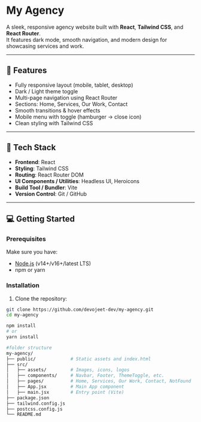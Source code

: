 # My Agency

A sleek, responsive agency website built with **React**, **Tailwind CSS**, and **React Router**.  
It features dark mode, smooth navigation, and modern design for showcasing services and work.

---

## 🧰 Features

- Fully responsive layout (mobile, tablet, desktop)
- Dark / Light theme toggle
- Multi-page navigation using React Router
- Sections: Home, Services, Our Work, Contact
- Smooth transitions & hover effects
- Mobile menu with toggle (hamburger → close icon)
- Clean styling with Tailwind CSS

---

## 🔧 Tech Stack

- **Frontend**: React  
- **Styling**: Tailwind CSS  
- **Routing**: React Router DOM  
- **UI Components / Utilities**: Headless UI, Heroicons  
- **Build Tool / Bundler**: Vite  
- **Version Control**: Git / GitHub  

---

## 💻 Getting Started

### Prerequisites

Make sure you have:

- [Node.js](https://nodejs.org/) (v14+/v16+/latest LTS)  
- npm or yarn  

### Installation

1. Clone the repository:

```bash
git clone https://github.com/devojeet-dev/my-agency.git
cd my-agency

npm install
# or
yarn install

#folder structure
my-agency/
├── public/             # Static assets and index.html
├── src/
│   ├── assets/         # Images, icons, logos
│   ├── components/     # Navbar, Footer, ThemeToggle, etc.
│   ├── pages/          # Home, Services, Our Work, Contact, NotFound
│   ├── App.jsx         # Main App component
│   ├── main.jsx        # Entry point (Vite)
├── package.json
├── tailwind.config.js
├── postcss.config.js
└── README.md


